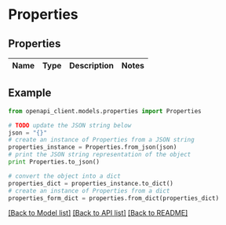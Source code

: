 # Properties


## Properties
Name | Type | Description | Notes
------------ | ------------- | ------------- | -------------

## Example

```python
from openapi_client.models.properties import Properties

# TODO update the JSON string below
json = "{}"
# create an instance of Properties from a JSON string
properties_instance = Properties.from_json(json)
# print the JSON string representation of the object
print Properties.to_json()

# convert the object into a dict
properties_dict = properties_instance.to_dict()
# create an instance of Properties from a dict
properties_form_dict = properties.from_dict(properties_dict)
```
[[Back to Model list]](../README.md#documentation-for-models) [[Back to API list]](../README.md#documentation-for-api-endpoints) [[Back to README]](../README.md)


